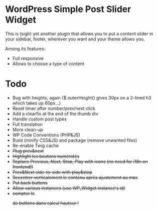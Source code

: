 # WordPress Simple Post Slider Widget

This is (sigh) yet another plugin that allows you to put a content slider in your sidebar, footer, wherever you want and your theme allows you.

Among its features:
- Full responsive
- Allows to choose a type of content

# Todo

- Bug with heights, again ($.outerHeight() gives 30px on a 2-lined h3 which takes up 60px...)
- Reset timer after number/prev/next click
- Add a clearfix at the end of the thumb div
- Handle custom post types
- Full translation
- More clean-up
- WP Code Conventions (PHP&JS)
- Build (minify CSS&JS) and package (remove unwanted files)
- Re-enable Twig cache
- ~~Plug prev&next~~
- ~~Highlight les boutons numérotés~~
- ~~Replace Previous, Next, Stop, Play with icons (no need for i18n on frontend!)~~
- ~~Prev&Next side-to-side with play&stop~~
- ~~Recentrer verticalement le contenu après ajustement au max~~
- ~~Put back buttons~~
- ~~Allow various instances (use WP_Widget instance's id)~~
- ~~compter le <p> de buttons dans calcul hauteur !~~
